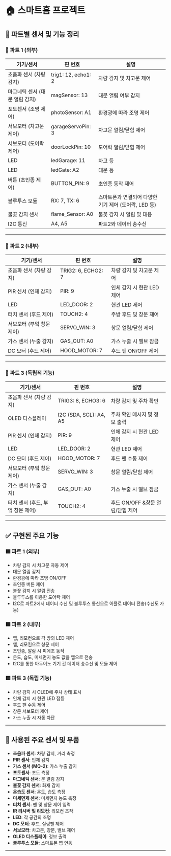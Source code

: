 
# 🏠 스마트홈 프로젝트

## 📌 파트별 센서 및 기능 정리

### 🔹 파트 1 (외부)
| 기기/센서 | 핀 번호 | 설명 |
|-----------|---------|------|
| 초음파 센서 (차량 감지) | trig1: 12, echo1: 2| 차량 감지 및 차고문 제어 |
| 마그네틱 센서 (대문 열림 감지) | magSensor: 13 | 대문 열림 여부 감지 |
| 포토센서 (조명 제어) | photoSensor: A1 | 환경광에 따라 조명 제어 |
| 서보모터 (차고문 제어) | garageServoPin: 3 | 차고문 열림/닫힘 제어 |
| 서보모터 (도어락 제어) | doorLockPin: 10 | 도어락 열림/닫힘 제어 |
| LED | ledGarage: 11 | 차고 등 |
| LED | ledGate: A2 | 대문 등 |
| 버튼 (초인종 제어) | BUTTON_PIN: 9 | 초인종 동작 제어 |
| 블루투스 모듈 | RX: 7, TX: 6 | 스마트폰과 연결되어 다양한 기기 제어 (도어락, LED 등) |
| 불꽃 감지 센서 | flame_Sensor: A0 | 불꽃 감지 시 알림 및 대응 |
| I2C 통신 | A4, A5 | 파트2와 데이터 송수신 |

---

### 🔹 파트 2 (내부)
| 기기/센서 | 핀 번호 | 설명 |
|-----------|---------|------|
| 초음파 센서 (차량 감지) | TRIG2: 6, ECHO2: 7 | 차량 감지 및 차고문 제어 |
| PIR 센서 (인체 감지) | PIR: 9 | 인체 감지 시 현관 LED 제어 |
| LED | LED_DOOR: 2 | 현관 LED 제어 |
| 터치 센서 (후드 제어) | TOUCH2: 4 | 주방 후드 및 창문 제어 |
| 서보모터 (부엌 창문 제어) | SERVO_WIN: 3 | 창문 열림/닫힘 제어 |
| 가스 센서 (누출 감지) | GAS_OUT: A0 | 가스 누출 시 밸브 잠금 |
| DC 모터 (후드 제어) | HOOD_MOTOR: 7 | 후드 팬 ON/OFF 제어 |

---

### 🔹 파트 3 (독립적 기능)
| 기기/센서 | 핀 번호 | 설명 |
|-----------|---------|------|
| 초음파 센서 (차량 감지) | TRIG3: 8, ECHO3: 6 | 차량 감지 및 주차 확인 |
| OLED 디스플레이 | I2C (SDA, SCL): A4, A5 | 주차 확인 메시지 및 정보 출력 |
| PIR 센서 (인체 감지) | PIR: 9 | 인체 감지 시 현관 LED 제어 |
| LED | LED_DOOR: 2 | 현관 LED 제어 |
| DC 모터 (후드 제어) | HOOD_MOTOR: 7 | 후드 팬 수동 제어 |
| 서보모터 (부엌 창문 제어) | SERVO_WIN: 3 | 창문 열림/닫힘 제어 |
| 가스 센서 (누출 감지) | GAS_OUT: A0 | 가스 누출 시 밸브 잠금 |
| 터치 센서 (후드, 부엌 창문 제어) | TOUCH2: 4 | 후드 ON/OFF &창문 열림/닫힘 제어 |

---

## ✅ 구현된 주요 기능

### 🟦 파트 1 (외부)
- 차량 감지 시 차고문 자동 제어
- 대문 열림 감지
- 환경광에 따라 조명 ON/OFF
- 초인종 버튼 제어
- 불꽃 감지 시 알림 전송
- 블루투스를 이용한 도어락 제어
- I2C로 파트2에서 데이터 수신 및 블루투스 통신으로 어플로 데이터 전송(수신도 가능)

### 🟩 파트 2 (내부)
- 앱, 리모컨으로 각 방의 LED 제어
- 앱, 리모컨으로 창문 제어
- 초인종, 알람 시 피에조 동작
- 온도, 습도, 미세먼지 농도 값을 앱으로 전송
- I2C를 통한 아두이노 기기 간 데이터 송수신 및 모듈 제어

### 🟨 파트 3 (독립 기능)
- 차량 감지 시 OLED에 주차 상태 표시
- 인체 감지 시 현관 LED 점등
- 후드 팬 수동 제어
- 창문 서보모터 제어
- 가스 누출 시 자동 차단

---

## 🔧 사용된 주요 센서 및 부품

- **초음파 센서**: 차량 감지, 거리 측정
- **PIR 센서**: 인체 감지
- **가스 센서 (MQ-2)**: 가스 누출 감지
- **포토센서**: 조도 측정
- **마그네틱 센서**: 문 열림 감지
- **불꽃 감지 센서**: 화재 감지
- **온습도 센서**: 온도, 습도 측정
- **미세먼제 센서**: 미세먼지 농도 측정
- **터치 센서**: 팬 및 창문 제어 입력
- **IR 리시버 및 리모컨**: 리모컨 조작
- **LED**: 각 공간의 조명 
- **DC 모터**: 후드, 실링팬 제어
- **서보모터**: 차고문, 창문, 밸브 제어
- **OLED 디스플레이**: 정보 출력
- **블루투스 모듈**: 스마트폰 앱 연동

---

